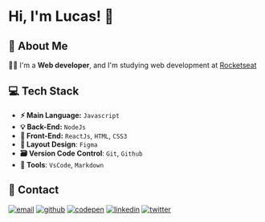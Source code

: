 
# Hi, I'm Lucas! 👋


## 🚀 About Me

🧑‍💻 I'm a **Web developer**, and I'm studying web development at [Rocketseat](https://www.rocketseat.com.br/)


## 💻 Tech Stack

- **⚡ Main Language:** `Javascript`
- **💡 Back-End:** `NodeJs`
- **🎉 Front-End:** `ReactJs`, `HTML`, `CSS3`
- **🎨 Layout Design**: `Figma`
- **🗃️ Version Code Control**: `Git`, `Github`
- **🔨 Tools**: `VsCode`, `Markdown`




## 🔗 Contact
[![email](https://img.shields.io/badge/my_email-A33?style=for-the-badge&logo=ko-fi&logoColor=white)](mailto:lms.262@gmail.com)
[![github](https://img.shields.io/badge/my_repos-926?style=for-the-badge&logo=ko-fi&logoColor=white)](https://github.com/LucasMoraesDev?tab=repositories)
[![codepen](https://img.shields.io/badge/my_codepen-157?style=for-the-badge&logo=ko-fi&logoColor=white)](https://codepen.io/lucasmoraesdev)
[![linkedin](https://img.shields.io/badge/my_linkedin-0A66C2?style=for-the-badge&logo=linkedin&logoColor=white)](https://www.linkedin.com/in/lucasmoraesdev/)
[![twitter](https://img.shields.io/badge/my_twitter-1DA1F2?style=for-the-badge&logo=twitter&logoColor=white)](https://twitter.com/LucasMoraesDev)

